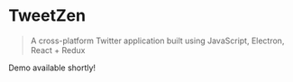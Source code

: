 # TweetZen

> A cross-platform Twitter application built using JavaScript, Electron, React + Redux


Demo available shortly!
